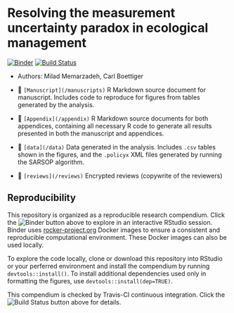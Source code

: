 # Resolving the measurement uncertainty paradox in ecological management


[![Binder](http://mybinder.org/badge.svg)](http://beta.mybinder.org/v2/gh/boettiger-lab/pomdp-intro/master?urlpath=rstudio)
[![Build Status](https://travis-ci.com/boettiger-lab/pomdp-intro.svg?token=HrMbVv2Gfn8BzLNkrr1q&branch=master)](https://travis-ci.com/boettiger-lab/pomdp-intro)

- Authors: Milad Memarzadeh, Carl Boettiger

- :file_folder: `[Manuscript](/manuscripts)` R Markdown source document for manuscript. Includes code to reproduce for figures from tables generated by the analysis.
- :file_folder: `[Appendix](/appendix)` R Markdown source documents for both appendices, containing all necessary R code to generate all results presented in both the manuscript and appendices.  
- :file_folder: `[data](/data)` Data generated in the analysis.  Includes `.csv` tables shown in the figures, and the `.policyx` XML files generated by running the SARSOP algorithm. 
- :file_folder: `[reviews](/reviews)` Encrypted reviews (copywrite of the reviewers) 


## Reproducibility


This repository is organized as a reproducible research compendium. 
Click the ![Binder](http://mybinder.org/badge.svg) button above to explore in an interactive RStudio session.   Binder uses [rocker-project.org](https://rocker-project.org) Docker images to ensure a consistent and reproducible computational environment.  These Docker images can also be used locally.  

To explore the code locally, clone or download this repository into RStudio or your perferred environment and install the compendium by running `devtools::install()`.  To install additional dependencies used only in formatting the figures, use `devtools::install(dep=TRUE)`.  


This compendium is checked by Travis-CI continuous integration.  Click the ![Build Status](https://travis-ci.org/cboettig/noise-phenomena.svg?branch=master) button above for details. 

